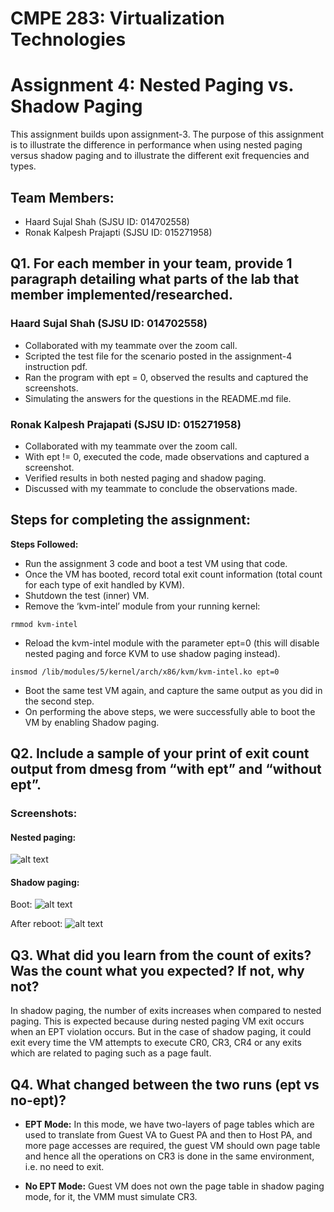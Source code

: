 # CMPE 283: Virtualization Technologies 
# Assignment 4: Nested Paging vs. Shadow Paging
This assignment builds upon assignment-3. The purpose of this assignment is to illustrate the difference in performance when using nested paging versus shadow paging and to illustrate the different exit frequencies and types. 

## Team Members: 
* Haard Sujal Shah (SJSU ID: 014702558)
* Ronak Kalpesh Prajapti (SJSU ID: 015271958)

## Q1. For each member in your team, provide 1 paragraph detailing what parts of the lab that member implemented/researched.

### Haard Sujal Shah (SJSU ID: 014702558)
- Collaborated with my teammate over the zoom call.
- Scripted the test file for the scenario posted in the assignment-4 instruction pdf.
- Ran the program with ept = 0, observed the results and captured the screenshots.
- Simulating the answers for the questions in the README.md file.

### Ronak Kalpesh Prajapati (SJSU ID: 015271958)
- Collaborated with my teammate over the zoom call.
- With ept != 0, executed the code, made observations and captured a screenshot.
- Verified results in both nested paging and shadow paging.
- Discussed with my teammate to conclude the observations made.

## Steps for completing the assignment:

**Steps Followed:**

* Run the assignment 3 code and boot a test VM using that code. 
* Once the VM has booted, record total exit count information (total count for each type of exit handled by KVM). 
* Shutdown the test (inner) VM.
* Remove the ‘kvm-intel’ module from your running kernel:
```
rmmod kvm-intel
```
* Reload the kvm-intel module with the parameter ept=0 (this will disable nested paging and force KVM to use shadow paging instead).
```
insmod /lib/modules/5/kernel/arch/x86/kvm/kvm-intel.ko ept=0 
```
* Boot the same test VM again, and capture the same output as you did in the second step. 
* On performing the above steps, we were successfully able to boot the VM by enabling Shadow paging.

## Q2. Include a sample of your print of exit count output from dmesg from “with ept” and “without ept”.
### Screenshots: 
#### Nested paging:
![alt text](/images/nested.png?raw=true)

#### Shadow paging:
Boot:
![alt text](/images/shadow1.png?raw=true)

After reboot:
![alt text](/images/shadow2.png?raw=true)

## Q3. What did you learn from the count of exits? Was the count what you expected? If not, why not?
In shadow paging, the number of exits increases when compared to nested paging. This is expected because during nested paging VM exit occurs when an EPT violation occurs. But in the case of shadow paging, it could exit every time the VM attempts to execute CR0, CR3, CR4 or any exits which are related to paging such as a page fault. 

## Q4. What changed between the two runs (ept vs no-ept)?
- **EPT Mode:** In this mode, we have two-layers of page tables which are used to translate from Guest VA to Guest PA and then to Host PA, and more page accesses are required, the guest VM should own page table and hence all the operations on CR3 is done in the same environment, i.e. no need to exit.

- **No EPT Mode:** Guest VM does not own the page table in shadow paging mode, for it, the VMM must simulate CR3.
